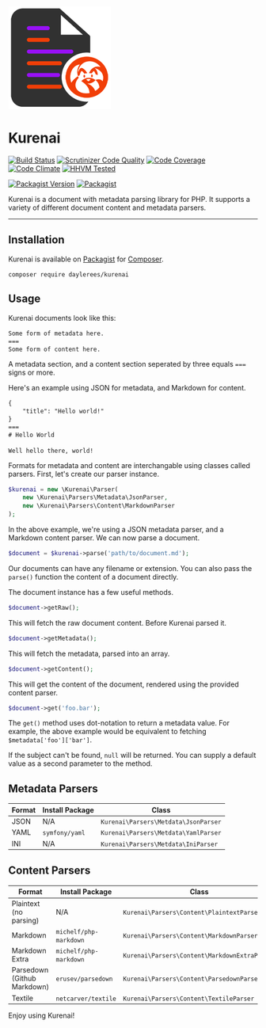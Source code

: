 [![Kurenai](kurenai.png)](https://github.com/daylerees/kurenai)

# Kurenai

[![Build Status](https://travis-ci.org/daylerees/kurenai.svg?branch=master)](https://travis-ci.org/daylerees/kurenai)
[![Scrutinizer Code Quality](https://scrutinizer-ci.com/g/daylerees/kurenai/badges/quality-score.png?b=master)](https://scrutinizer-ci.com/g/daylerees/kurenai/?branch=master)
[![Code Coverage](https://scrutinizer-ci.com/g/daylerees/kurenai/badges/coverage.png?b=master)](https://scrutinizer-ci.com/g/daylerees/kurenai/?branch=master)
[![Code Climate](https://codeclimate.com/github/daylerees/kurenai/badges/gpa.svg)](https://codeclimate.com/github/daylerees/kurenai)
[![HHVM Tested](https://img.shields.io/hhvm/daylerees/kurenai.svg)](https://travis-ci.org/daylerees/kurenai)

[![Packagist Version](https://img.shields.io/packagist/v/daylerees/kurenai.svg)](https://packagist.org/packages/daylerees/kurenai)
[![Packagist](https://img.shields.io/packagist/dt/daylerees/kurenai.svg)](https://packagist.org/packages/daylerees/kurenai)

Kurenai is a document with metadata parsing library for PHP. It supports a variety of different document content and metadata parsers.

---

## Installation

Kurenai is available on [Packagist](https://packagist.org/packages/daylerees/kurenai) for [Composer](https://getcomposer.org/).

    composer require daylerees/kurenai
    
## Usage

Kurenai documents look like this:

```
Some form of metadata here.
===
Some form of content here.
```

A metadata section, and a content section seperated by three equals `===` signs or more.

Here's an example using JSON for metadata, and Markdown for content.

```
{
    "title": "Hello world!"
}
===
# Hello World

Well hello there, world!
```

Formats for metadata and content are interchangable using classes called parsers. First, let's create our parser instance.

```php
$kurenai = new \Kurenai\Parser(
    new \Kurenai\Parsers\Metadata\JsonParser,
    new \Kurenai\Parsers\Content\MarkdownParser
);
```

In the above example, we're using a JSON metadata parser, and a Markdown content parser. We can now parse a document.

```php
$document = $kurenai->parse('path/to/document.md');
```

Our documents can have any filename or extension. You can also pass the `parse()` function the content of a document directly.

The document instance has a few useful methods.

```php
$document->getRaw();
```

This will fetch the raw document content. Before Kurenai parsed it.

```php
$document->getMetadata();
```

This will fetch the metadata, parsed into an array.

```php
$document->getContent();
```

This will get the content of the document, rendered using the provided content parser.

```php
$document->get('foo.bar');
```

The `get()` method uses dot-notation to return a metadata value. For example, the above example would be equivalent to fetching `$metadata['foo']['bar']`.

If the subject can't be found, `null` will be returned. You can supply a default value as a second parameter to the method.

## Metadata Parsers

| Format | Install Package | Class                                |
|--------|-----------------|--------------------------------------|
| JSON   | N/A             | `Kurenai\Parsers\Metdata\JsonParser` |
| YAML   | `symfony/yaml`  | `Kurenai\Parsers\Metdata\YamlParser` |
| INI    | N/A             | `Kurenai\Parsers\Metdata\IniParser`  |

## Content Parsers

| Format                      | Install Package        | Class                                         |
|-----------------------------|------------------------|-----------------------------------------------|
| Plaintext (no parsing)      | N/A                    | `Kurenai\Parsers\Content\PlaintextParser`     |
| Markdown                    | `michelf/php-markdown` | `Kurenai\Parsers\Content\MarkdownParser`      |
| Markdown Extra              | `michelf/php-markdown` | `Kurenai\Parsers\Content\MarkdownExtraParser` |
| Parsedown (Github Markdown) | `erusev/parsedown`     | `Kurenai\Parsers\Content\ParsedownParser`     |
| Textile                     | `netcarver/textile`    | `Kurenai\Parsers\Content\TextileParser`       |

Enjoy using Kurenai!


